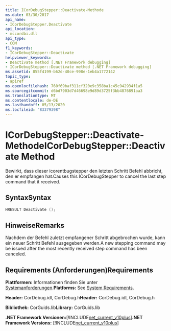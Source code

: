```yaml
---
title: ICorDebugStepper::Deactivate-Methode
ms.date: 03/30/2017
api_name:
- ICorDebugStepper.Deactivate
api_location:
- mscordbi.dll
api_type:
- COM
f1_keywords:
- ICorDebugStepper::Deactivate
helpviewer_keywords:
- Deactivate method [.NET Framework debugging]
- ICorDebugStepper::Deactivate method [.NET Framework debugging]
ms.assetid: 855f4199-b62d-40ce-998e-1eb4a1772142
topic_type:
- apiref
ms.openlocfilehash: 760f69baf311cf320e9c358ba1c45c942934f1a5
ms.sourcegitcommit: d6bd7903d7d46698e9d89d3725f3bb4876891aa3
ms.translationtype: MT
ms.contentlocale: de-DE
ms.lasthandoff: 05/13/2020
ms.locfileid: "83379398"
---
```

# <a name="icordebugstepperdeactivate-method"></a><span data-ttu-id="bb918-102">ICorDebugStepper::Deactivate-Methode</span><span class="sxs-lookup"><span data-stu-id="bb918-102">ICorDebugStepper::Deactivate Method</span></span>
<span data-ttu-id="bb918-103">Bewirkt, dass dieser icorentbugstepper den letzten Schritt Befehl abbricht, den er empfangen hat.</span><span class="sxs-lookup"><span data-stu-id="bb918-103">Causes this ICorDebugStepper to cancel the last step command that it received.</span></span>  
  
## <a name="syntax"></a><span data-ttu-id="bb918-104">Syntax</span><span class="sxs-lookup"><span data-stu-id="bb918-104">Syntax</span></span>  
  
```cpp  
HRESULT Deactivate ();  
```  
  
## <a name="remarks"></a><span data-ttu-id="bb918-105">Hinweise</span><span class="sxs-lookup"><span data-stu-id="bb918-105">Remarks</span></span>  
 <span data-ttu-id="bb918-106">Nachdem der Befehl zuletzt empfangener Schritt abgebrochen wurde, kann ein neuer Schritt Befehl ausgegeben werden.</span><span class="sxs-lookup"><span data-stu-id="bb918-106">A new stepping command may be issued after the most recently received step command has been canceled.</span></span>  
  
## <a name="requirements"></a><span data-ttu-id="bb918-107">Requirements (Anforderungen)</span><span class="sxs-lookup"><span data-stu-id="bb918-107">Requirements</span></span>  
 <span data-ttu-id="bb918-108">**Plattformen:** Informationen finden Sie unter [Systemanforderungen](../../get-started/system-requirements.md).</span><span class="sxs-lookup"><span data-stu-id="bb918-108">**Platforms:** See [System Requirements](../../get-started/system-requirements.md).</span></span>  
  
 <span data-ttu-id="bb918-109">**Header:** CorDebug.idl, CorDebug.h</span><span class="sxs-lookup"><span data-stu-id="bb918-109">**Header:** CorDebug.idl, CorDebug.h</span></span>  
  
 <span data-ttu-id="bb918-110">**Bibliothek:** CorGuids.lib</span><span class="sxs-lookup"><span data-stu-id="bb918-110">**Library:** CorGuids.lib</span></span>  
  
 <span data-ttu-id="bb918-111">**.NET Framework Versionen:**[!INCLUDE[net_current_v10plus](../../../../includes/net-current-v10plus-md.md)]</span><span class="sxs-lookup"><span data-stu-id="bb918-111">**.NET Framework Versions:** [!INCLUDE[net_current_v10plus](../../../../includes/net-current-v10plus-md.md)]</span></span>
